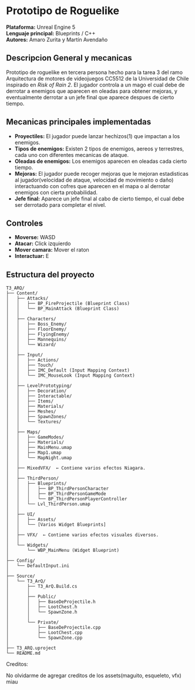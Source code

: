 # Prototipo de Roguelike

**Plataforma:** Unreal Engine 5  
**Lenguaje principal:** Blueprints / C++  
**Autores:** Amaro Zurita y Martín Avendaño 

## Descripcion General y mecanicas

Prototipo de roguelike en tercera persona hecho para la tarea 3 del ramo Arquitectura de motores de videojuegos CC5512 de la Universidad de Chile inspirado en *Risk of Rain 2*. El jugador controla a un mago el cual debe de derrotar a enemigos que aparecen en oleadas para obtener mejoras, y eventualmente derrotar a un jefe final que aparece despues de cierto tiempo.

## Mecanicas principales implementadas

- **Proyectiles:** El jugador puede lanzar hechizos(1) que impactan a los enemigos.
- **Tipos de enemigos:** Existen 2 tipos de enemigos, aereos y terrestres, cada uno con diferentes mecanicas de ataque.
- **Oleadas de enemigos:** Los enemigos aparecen en oleadas cada cierto tiempo.
- **Mejoras:** El jugador puede recoger mejoras que le mejoran estadisticas al jugador(velocidad de ataque, velocidad de movimiento o daño) interactuando con cofres que aparecen en el mapa o al derrotar enemigos con cierta probabilidad.
- **Jefe final:** Aparece un jefe final al cabo de cierto tiempo, el cual debe ser derrotado para completar el nivel.

## Controles

- **Moverse:** WASD
- **Atacar:** Click izquierdo 
- **Mover camara:** Mover el raton
- **Interactuar:** E

## Estructura del proyecto
```
T3_ARQ/
├── Content/
│   ├── Attacks/
│   │   ├── BP_FireProjectile (Blueprint Class)
│   │   └── BP_MainAttack (Blueprint Class)
│   │
│   ├── Characters/
│   │   ├── Boss_Enemy/
│   │   ├── FloorEnemy/
│   │   ├── FlyingEnemy/
│   │   ├── Mannequins/
│   │   └── Wizard/
│   │
│   ├── Input/
│   │   ├── Actions/
│   │   ├── Touch/
│   │   ├── IMC_Default (Input Mapping Context)
│   │   └── IMC_MouseLook (Input Mapping Context)
│   │
│   ├── LevelPrototyping/
│   │   ├── Decoration/
│   │   ├── Interactable/
│   │   ├── Items/
│   │   ├── Materials/
│   │   ├── Meshes/
│   │   ├── SpawnZones/
│   │   └── Textures/
│   │
│   ├── Maps/
│   │   ├── GameModes/
│   │   ├── Materials/
│   │   ├── MainMenu.umap
│   │   ├── Map1.umap
│   │   └── MapNight.umap
│   │
│   ├── MixedVFX/  ← Contiene varios efectos Niagara.
│   │
│   ├── ThirdPerson/
│   │   ├── Blueprints/
│   │   │   ├── BP_ThirdPersonCharacter
│   │   │   ├── BP_ThirdPersonGameMode
│   │   │   └── BP_ThirdPersonPlayerController
│   │   └── Lvl_ThirdPerson.umap
│   │
│   ├── UI/
│   │   ├── Assets/
│   │   └── [Varios Widget Blueprints]
│   │
│   ├── VFX/  ← Contiene varios efectos visuales diversos.
│   │
│   └── Widgets/
│       └── WBP_MainMenu (Widget Blueprint)
│
├── Config/
│   └── DefaultInput.ini
│
├── Source/
│   └── T3_ArQ/
│       ├── T3_ArQ.Build.cs
│       │
│       ├── Public/
│       │   ├── BaseDeProjectile.h
│       │   ├── LootChest.h
│       │   └── SpawnZone.h
│       │
│       └── Private/
│           ├── BaseDeProjectile.cpp
│           ├── LootChest.cpp
│           └── SpawnZone.cpp
│
├── T3_ARQ.uproject
└── README.md
```
Creditos:

No olvidarme de agregar creditos de los assets(maguito, esqueleto, vfx) miau

